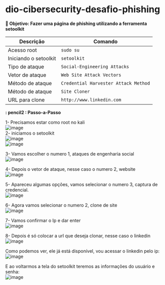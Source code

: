# dio-cibersecurity-desafio-phishing
<b> :brain:  Objetivo: Fazer uma página de phishing utilizando a ferramenta setoolkit </b> 
<br> 

| Descrição                            | Comando                           |
|--------------------------------------|-----------------------------------|
| Acesso root                          | `sudo su`                         |
| Iniciando o setoolkit                | `setoolkit`                       |
| Tipo de ataque                       | `Social-Engineering Attacks`      |
| Vetor de ataque                      | `Web Site Attack Vectors`         |
| Método de ataque                     | `Credential Harvester Attack Method` |
| Método de ataque                     | `Site Cloner`                     |
| URL para clone                       | `http://www.linkedin.com`         |


<b> : pencil2 :  Passo-a-Passo </b>

 1- Precisamos estar como root no kali 
<br>
![image](https://github.com/LuaFly/dio-cibersecurity-desafio-phishing/assets/42554771/2c1d2f87-2c39-4402-81da-4512e2c9ab88)
<br>
2- iniciamos o setoolkit <br>
![image](https://github.com/LuaFly/dio-cibersecurity-desafio-phishing/assets/42554771/10f85203-70d6-4258-b251-917c5b8e579e) <br>
![image](https://github.com/LuaFly/dio-cibersecurity-desafio-phishing/assets/42554771/9bbf8517-6a91-4631-99f3-5a1038266b91) <br>

3- Vamos escolher o numero 1, ataques de engenharia social <br>
![image](https://github.com/LuaFly/dio-cibersecurity-desafio-phishing/assets/42554771/82745884-488b-4ed2-b2da-3591439db14a) <br>

4- Depois o vetor de ataque, nesse caso o numero 2, website <br>
![image](https://github.com/LuaFly/dio-cibersecurity-desafio-phishing/assets/42554771/a626839a-1f4f-4f99-b448-9dfe65e78e80) <br>
 
5- Apareceu algumas opções, vamos selecionar o numero 3, captura de credencial.  <br>
![image](https://github.com/LuaFly/dio-cibersecurity-desafio-phishing/assets/42554771/80f8f2f6-8e1d-4f9b-af68-af5d1f006bca) <br>

6- Agora vamos selecionar o numero 2, clone de site <br>
![image](https://github.com/LuaFly/dio-cibersecurity-desafio-phishing/assets/42554771/5cd64d67-6f70-4250-b623-3eab1a51b625) <br>

7- Vamos confirmar o Ip e dar enter <br>
![image](https://github.com/LuaFly/dio-cibersecurity-desafio-phishing/assets/42554771/9cee366f-dcc2-445f-8bc4-7ec716c64f90) <br>

8- Depois é só colocar a url que deseja clonar, nesse caso o linkedin <br>
![image](https://github.com/LuaFly/dio-cibersecurity-desafio-phishing/assets/42554771/812fdfa2-bda4-4c15-9df6-9b858029599e) <br>

Como podemos ver, ele já está disponível, vou acessar o linkedin pelo ip: <br>
![image](https://github.com/LuaFly/dio-cibersecurity-desafio-phishing/assets/42554771/2d7841a8-495f-45e7-aff8-dde3213aaf05) <br>

E ao voltarmos a tela do setoolkit teremos as informações do usuário e senha: <br>
![image](https://github.com/LuaFly/dio-cibersecurity-desafio-phishing/assets/42554771/d359967e-f158-4f32-b428-fcfbeda8db52)
